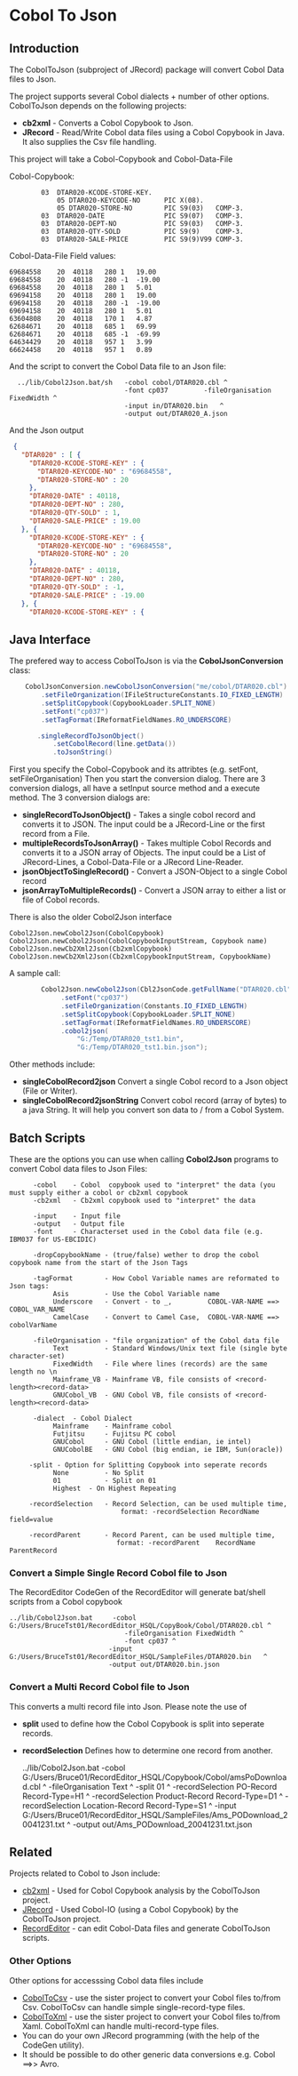 # Cobol To Json
## Introduction

The CobolToJson (subproject of JRecord) package will convert Cobol Data files to Json.

The project supports several Cobol dialects + number of other options. CobolToJson depends on the following projects:

* **cb2xml** - Converts a Cobol Copybook to Json.
* **JRecord** - Read/Write Cobol data files using a Cobol Copybook in Java. It also supplies the Csv file handling. 

This project will take a Cobol-Copybook and Cobol-Data-File

Cobol-Copybook:

~~~Cobol
        03  DTAR020-KCODE-STORE-KEY.
            05 DTAR020-KEYCODE-NO      PIC X(08).
            05 DTAR020-STORE-NO        PIC S9(03)   COMP-3.
        03  DTAR020-DATE               PIC S9(07)   COMP-3.
        03  DTAR020-DEPT-NO            PIC S9(03)   COMP-3.
        03  DTAR020-QTY-SOLD           PIC S9(9)    COMP-3.
        03  DTAR020-SALE-PRICE         PIC S9(9)V99 COMP-3.
~~~

Cobol-Data-File Field values: 

    69684558	20	40118	280	1	19.00
    69684558	20	40118	280	-1	-19.00
    69684558	20	40118	280	1	5.01
    69694158	20	40118	280	1	19.00
    69694158	20	40118	280	-1	-19.00
    69694158	20	40118	280	1	5.01
    63604808	20	40118	170	1	4.87
    62684671	20	40118	685	1	69.99
    62684671	20	40118	685	-1	-69.99
    64634429	20	40118	957	1	3.99
    66624458	20	40118	957	1	0.89    
    
And the script to convert the Cobol Data file to an Json file:

      ../lib/Cobol2Json.bat/sh   -cobol cobol/DTAR020.cbl ^
                                 -font cp037         -fileOrganisation FixedWidth ^
                                 -input in/DTAR020.bin   ^
                                 -output out/DTAR020_A.json
 
And the Json output 

~~~json  
 {
   "DTAR020" : [ {
     "DTAR020-KCODE-STORE-KEY" : {
       "DTAR020-KEYCODE-NO" : "69684558",
       "DTAR020-STORE-NO" : 20
     },
     "DTAR020-DATE" : 40118,
     "DTAR020-DEPT-NO" : 280,
     "DTAR020-QTY-SOLD" : 1,
     "DTAR020-SALE-PRICE" : 19.00
   }, {
     "DTAR020-KCODE-STORE-KEY" : {
       "DTAR020-KEYCODE-NO" : "69684558",
       "DTAR020-STORE-NO" : 20
     },
     "DTAR020-DATE" : 40118,
     "DTAR020-DEPT-NO" : 280,
     "DTAR020-QTY-SOLD" : -1,
     "DTAR020-SALE-PRICE" : -19.00
   }, {
     "DTAR020-KCODE-STORE-KEY" : {   
~~~

## Java Interface
      
The prefered way to access CobolToJson is via the **CobolJsonConversion** class:

~~~java
    CobolJsonConversion.newCobolJsonConversion("me/cobol/DTAR020.cbl")
        .setFileOrganization(IFileStructureConstants.IO_FIXED_LENGTH)
        .setSplitCopybook(CopybookLoader.SPLIT_NONE)
        .setFont("cp037")
        .setTagFormat(IReformatFieldNames.RO_UNDERSCORE)

       .singleRecordToJsonObject()
           .setCobolRecord(line.getData())
           .toJsonString()
~~~ 
           
First you specify the Cobol-Copybook and its attribtes (e.g. setFont, setFileOrganisation) Then
you start the conversion dialog. There are 3 conversion dialogs, all have a setInput source method and a execute method.
The 3 conversion dialogs are:

* **singleRecordToJsonObject()** - Takes a single cobol record and converts it to JSON. The input could be a JRecord-Line
or the first record from a File.
* **multipleRecordsToJsonArray()** - Takes multiple Cobol Records and converts it to a JSON array of Objects.
The input could be a List of JRecord-Lines, a Cobol-Data-File or a JRecord Line-Reader.
* **jsonObjectToSingleRecord()** - Convert a JSON-Object to a single Cobol record
* **jsonArrayToMultipleRecords()** - Convert a JSON array to either a list or file of Cobol records.

There is also the older Cobol2Json interface

    Cobol2Json.newCobol2Json(CobolCopybook)
    Cobol2Json.newCobol2Json(CobolCopybookInputStream, Copybook name)
    Cobol2Json.newCb2Xml2Json(Cb2xmlCopybook)
    Cobol2Json.newCb2Xml2Json(Cb2xmlCopybookInputStream, CopybookName)
 
 

A sample call:
          
~~~java
        Cobol2Json.newCobol2Json(Cbl2JsonCode.getFullName("DTAR020.cbl"))
             .setFont("cp037")
             .setFileOrganization(Constants.IO_FIXED_LENGTH)
             .setSplitCopybook(CopybookLoader.SPLIT_NONE)
             .setTagFormat(IReformatFieldNames.RO_UNDERSCORE)
             .cobol2json(
                 "G:/Temp/DTAR020_tst1.bin",
                 "G:/Temp/DTAR020_tst1.bin.json");
~~~


Other methods include:

* **singleCobolRecord2json**  Convert a single Cobol record to a Json object (File or Writer).
* **singleCobolRecord2jsonString**   Convert cobol record (array of bytes) to a java String. It will help you convert son data to / from a Cobol System. 

    
## Batch Scripts

These are the options you can use when calling <b>Cobol2Json</b> programs to convert Cobol data files to Json Files:

          -cobol	- Cobol  copybook used to "interpret" the data (you must supply either a cobol or cb2xml copybook  
          -cb2xml	- Cb2xml copybook used to "interpret" the data  
 
          -input	- Input file  
          -output	- Output file  
          -font  	- Characterset used in the Cobol data file (e.g. IBM037 for US-EBCIDIC)  
 
          -dropCopybookName	- (true/false) wether to drop the cobol copybook name from the start of the Json Tags  
 
          -tagFormat     	- How Cobol Variable names are reformated to Json tags:  
               Asis       	- Use the Cobol Variable name  
               Underscore 	- Convert - to _,         COBOL-VAR-NAME ==> COBOL_VAR_NAME  
               CamelCase  	- Convert to Camel Case,  COBOL-VAR-NAME ==> cobolVarName  

          -fileOrganisation	- "file organization" of the Cobol data file  
               Text    		- Standard Windows/Unix text file (single byte character-set)  
               FixedWidth 	- File where lines (records) are the same length no \n  
               Mainframe_VB	- Mainframe VB, file consists of <record-length><record-data>  
               GNUCobol_VB	- GNU Cobol VB, file consists of <record-length><record-data>  
 
          -dialect	- Cobol Dialect  
               Mainframe	- Mainframe cobol  
               Futjitsu 	- Fujitsu PC cobol  
               GNUCobol 	- GNU Cobol (little endian, ie intel)  
               GNUCobolBE	- GNU Cobol (big endian, ie IBM, Sun(oracle))  
 
         -split	- Option for Splitting Copybook into seperate records  
               None      	- No Split  
               01        	- Split on 01  
               Highest	- On Highest Repeating  
 
         -recordSelection	- Record Selection, can be used multiple time,  
                                format: -recordSelection RecordName field=value
 
         -recordParent   	- Record Parent, can be used multiple time,  
                               format: -recordParent    RecordName ParentRecord
 
 

### Convert a Simple Single Record Cobol file to Json

The RecordEditor CodeGen of the RecordEditor will generate bat/shell scripts from a Cobol copybook

    ../lib/Cobol2Json.bat     -cobol G:/Users/BruceTst01/RecordEditor_HSQL/CopyBook/Cobol/DTAR020.cbl ^
                                 -fileOrganisation FixedWidth ^
                                 -font cp037 ^
                             -input  G:/Users/BruceTst01/RecordEditor_HSQL/SampleFiles/DTAR020.bin   ^
                             -output out/DTAR020.bin.json

                             
### Convert a Multi Record Cobol file to Json

This converts a multi record file into Json. Please note the use of

* **split**   used to define how the Cobol Copybook is split into seperate records.
* **recordSelection** Defines how to determine one record from another.

     ../lib/Cobol2Json.bat    -cobol G:/Users/Bruce01/RecordEditor_HSQL/Copybook/Cobol/amsPoDownload.cbl ^
                                 -fileOrganisation Text ^
                                 -split 01 ^
                                 -recordSelection PO-Record  Record-Type=H1 ^
                                 -recordSelection Product-Record  Record-Type=D1 ^
                                 -recordSelection Location-Record  Record-Type=S1 ^
                             -input  G:/Users/Bruce01/RecordEditor_HSQL/SampleFiles/Ams_PODownload_20041231.txt   ^
                             -output out/Ams_PODownload_20041231.txt.json
 

## Related

Projects related to Cobol to Json include:

* [cb2xml](https://github.com/bmTas/cb2xml) - Used for Cobol Copybook analysis by the CobolToJson project.
* [JRecord](https://github.com/bmTas/JRecord) - Used Cobol-IO (using a Cobol Copybook) by the CobolToJson project.
* [RecordEditor](http://record-editor.sourceforge.net/) - can edit Cobol-Data files and generate CobolToJson scripts. 

### Other Options

Other options for accesssing Cobol data files include

* [CobolToCsv](https://sourceforge.net/projects/coboltocsv/) - use the sister project to convert your Cobol files to/from Csv. CobolToCsv can handle simple single-record-type files.
* [CobolToXml](https://sourceforge.net/projects/coboltoxml/) - use the sister project to convert your Cobol files to/from Xaml. CobolToXml can handle multi-record-type files.
* You can do your own JRecord programming (with the help of the CodeGen utility).
* It should be possible to do other generic data conversions e.g. Cobol ==>> Avro. 
